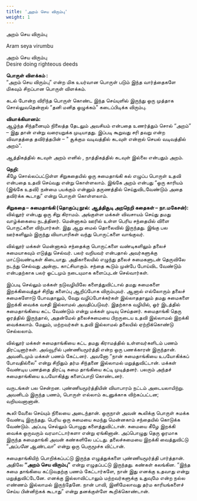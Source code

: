 ```yaml
---
title: 'அறம் செய விரும்பு'
weight: 1
---
```

 

அறம் செய விரும்பு

Aram seya virumbu

அறம் செய விரும்பு  
Desire doing righteous deeds

**பொருள் விளக்கம் :**  
“அறம் செய விரும்பு” என்ற மிக உயர்வான பொருள் படும் இந்த வார்த்தைகளே மிகவும் சிறப்பான பொருள் விளக்கம்.

கடல் போன்ற விரிந்த பொருள் கொண்ட இந்த செய்யுளில் இருந்து ஒரு முத்தாக சொல்லுவதென்றால் “தனி மனித ஒழுக்கம்” கடைப்பிடிக்க விரும்பு.

**வியாக்கியானம்:**  
ஆழ்ந்த சிந்தனையும் நிலைத்த தேடலும் அவசியம் என்பதை உணர்த்தும் சொல் “அறம்” – இது தான் என்று வரையறுக்க முடியாதது. இப்படி கூறுவது சரி தவறு என்ற விவாதத்தை தவிர்த்தபின் – " சூக்கும வடிவத்தில் கடவுள் என்றால் செயல் வடிவத்தில் அறம்".

ஆத்திகத்தில் கடவுள் அறம் எனில் , நாத்திகத்தில் கடவுள் இல்லை என்பதும் அறம்.

**நெறி:**  
கீழே சொல்லப்பட்டுள்ள சிறுகதையில் ஒரு சுமைதாங்கி கல் எழுப்ப பொருள் உதவி என்பதை உதவி செய்வது என்று கொள்ளலாம். இங்கே அறம் என்பது “ஒரு காரியம் (இங்கே உதவி) நன்மை பயக்கும் என்னும் தருணத்தில் செய்துவிடவேண்டும் அதை தவிர்க்க கூடாது” என்று பொருள் கொள்ளலாம்.

**சிறுகதை – சுமைதாங்கி (தொகுப்பு நூல்: ஆத்திசூடி அறநெறி கதைகள் – நா.மகேசன்):**  
வில்லூர் என்பது ஒரு சிறு கிராமம். அங்குள்ள மக்கள் விவசாயம் செய்து தமது வாழ்க்கையை நடத்தினர். மென்னாகம் ஊரில் உள்ள பெரிய சந்தையில் விளை பொருட்களை விற்பார்கள். இது ஆறு மைல் தொலைவில் இருந்தது. இங்கு பல ஊர்களிலும் இருந்து வியாபாரிகள் வந்து பொருட்களை வாங்குவர்.

வில்லூர் மக்கள் மென்னாகம் சந்தைக்கு பொருட்களை வண்டிகளிலும் தலைச் சுமையாகவும் எடுத்து செல்வர். பலர் வறியவர் என்பதால் அவர்களுக்கு மாட்டுவண்டிகள் கிடையாது. அதிகாலையில் எழுந்து தலைச் சுமைகளுடன் தெருவிலே நடந்து செல்வது அன்றாட காட்சியாகும். சந்தை கூடும் முன்பே போய்விட வேண்டும் என்பதற்காக பலர் ஓட்டமும் நடையுமாக களைப்புடன் செல்வார்கள்.

இப்படி செல்லும் மக்கள் நடுவழியிலே களைத்துவிட்டால் தமது சுமைகளை இறக்கிவைத்துச் சிறிது களைப்பு ஆறிப்போக விரும்புவர். ஆனால் எல்லோரும் தலைச் சுமைகளோடு போவதாலும், வேறு வழிப்போக்கர்கள் இல்லாததாலும் தமது சுமைகளை இறக்கி வைக்க வசதி இல்லாமல் அவதிப்படுவர். இதற்காக வழியில், ஓர் இடத்தில் சுமைதாங்கியை கட்ட வேண்டும் என்று மக்கள் முடிவு செய்தனர். சுமைதாங்கி தெரு ஓரத்தில் இருந்தால், அதன்மேல் தலைச்சுமையை பிறருடைய உதவி இல்லாமல் இறக்கி வைக்கலாம். மேலும், மற்றவர்கள் உதவி இல்லாமல் தலையில் ஏற்றிக்கொண்டு செல்லலாம்.

வில்லூர் மக்கள் சுமைதாங்கியை கட்ட தமது கிராமத்தில் உள்ளவர்களிடம் பணம் திரட்டினார்கள். அவ்வூரில் புண்ணியமூர்த்தி என்ற ஒரு பணக்காரன் இருந்தான். அவனிடமும் மக்கள் பணம் கேட்டனர். அவனோ “நான் சுமைதாங்கியை உபயோகிக்கப் போவதில்லை” என்று சிறிதும் தர்ம சிந்தனை இல்லாமல் மறுத்துவிட்டான். மக்கள் வேண்டிய பணத்தை திரட்டி சுமை தாங்கியை கட்டி முடித்தனர். பலரும் அந்தச் சுமைதாங்கியை உபயோகித்து களைப்பாறி கொண்டனர்.

வருடங்கள் பல சென்றன. புண்ணியமூர்த்தியின் வியாபாரம் நட்டம் அடையலாயிற்று. அவனிடம் இருந்த பணம், பொருள் எல்லாம் கடனுக்காக விற்கப்பட்டன; வறியவனானான்.

கூலி வேலை செய்யும் நிலையை அடைந்தான். ஒருநாள் அவன் கூலிக்கு பொருள் சுமக்க வேண்டி இருந்தது. பெரிய ஒரு சுமையை சுமந்து மென்னகாம் சந்தையில் கொடுக்க வேண்டும். அப்படி செல்லும் பொழுது களைத்துவிட்டான். சுமையை கீழே இறக்கி வைக்க ஒருவரும் வரமாட்டார்களா என்று ஏங்கினான். அப்பொழுது தெரு ஓரமாக இருந்த சுமைதாங்கி அவன் கண்களிலே பட்டது. தலைச்சுமையை இறக்கி வைத்துவிட்டு “_அப்பனே ஆண்டவா_” என்று ஒரு பெருமூச்சு விட்டான்.

சுமைதாங்கியிற் பொறிக்கப்பட்டு இருந்த எழுத்துக்களை புண்ணியமூர்த்தி பார்த்தான். அதிலே **“அறம் செய விரும்பு”** என்று எழுதப்பட்டு இருந்தது. கண்கள் கலங்கின. “இந்த சுமை தாங்கியை கட்டுவதற்கு பணம் கேட்டார்களே, நான் இது எனக்கு உதவாது என்று மறுத்துவிட்டேனே. எனக்கு இல்லாவிட்டாலும் மற்றவர்களுக்கு உதுவுமே என்ற நல்ல எண்ணம் இல்லாமல் இருந்தேனே. நான் பாவி, இனிமேலாவது தர்ம காரியங்களைச் செய்ய பின்னிற்கக் கூடாது” என்று தனக்குள்ளே கூறிக்கொண்டான்.